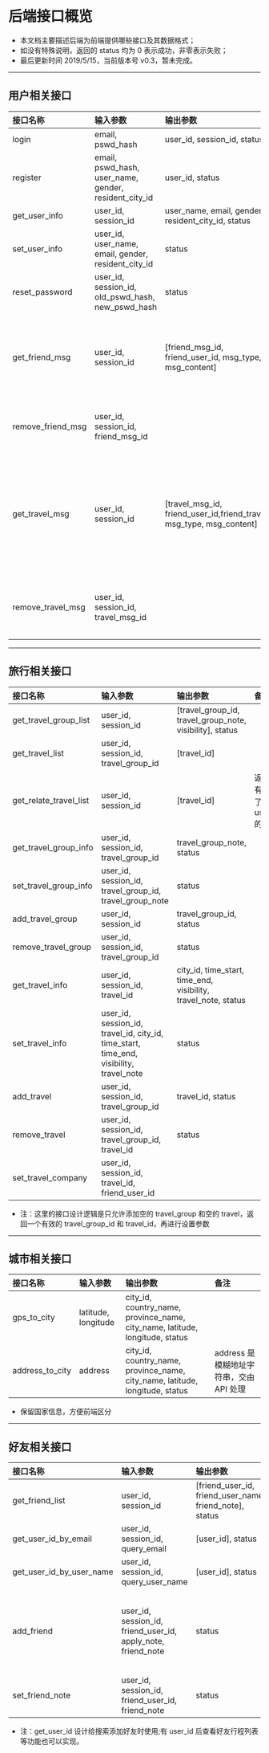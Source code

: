 # 后端接口概览

+ 本文档主要描述后端为前端提供哪些接口及其数据格式；
+ 如没有特殊说明，返回的 status 均为 0 表示成功，非零表示失败；
+ 最后更新时间 2019/5/15，当前版本号 v0.3，暂未完成。

---

## 用户相关接口

| 接口名称          | 输入参数                                              | 输出参数                                                                | 备注                                                              |
| :---------------- | :---------------------------------------------------- | :---------------------------------------------------------------------- | :---------------------------------------------------------------- |
| login             | email, pswd_hash                                      | user_id, session_id, status                                             |                                                                   |
| register          | email, pswd_hash, user_name, gender, resident_city_id | user_id, status                                                         | status=存在 or 注册成功                                           |
| get_user_info     | user_id, session_id                                   | user_name, email, gender, resident_city_id, status                      |                                                                   |
| set_user_info     | user_id, user_name, email, gender, resident_city_id   | status                                                                  |                                                                   |
| reset_password    | user_id, session_id, old_pswd_hash, new_pswd_hash     | status                                                                  |                                                                   |
| get_friend_msg    | user_id, session_id                                   | [friend_msg_id, friend_user_id, msg_type, msg_content]                  | 返回用户所有的好友消息（加好友/删好友）                           |
| remove_friend_msg | user_id, session_id, friend_msg_id                    |                                                                         | 删除用户处理过的好友消息                                          |
| get_travel_msg    | user_id, session_id                                   | [travel_msg_id, friend_user_id,friend_travel_id, msg_type, msg_content] | 返回用户所有的行程关联消息（加入行程/离开行程/修改行程/删除行程） |
| remove_travel_msg | user_id, session_id, travel_msg_id                    |                                                                         | 删除用户处理过的行程关联消息                                      |

---

## 旅行相关接口

| 接口名称               | 输入参数                                                                               | 输出参数                                                       | 备注                        |
| :--------------------- | :------------------------------------------------------------------------------------- | :------------------------------------------------------------- | :-------------------------- |
| get_travel_group_list  | user_id, session_id                                                                    | [travel_group_id, travel_group_note, visibility], status       |                             |
| get_travel_list        | user_id, session_id, travel_group_id                                                   | [travel_id]                                                    |                             |
| get_relate_travel_list | user_id, session_id                                                                    | [travel_id]                                                    | 返回所有关联了user_id的旅行 |
| get_travel_group_info  | user_id, session_id, travel_group_id                                                   | travel_group_note, status                                      |                             |
| set_travel_group_info  | user_id, session_id, travel_group_id, travel_group_note                                | status                                                         |                             |
| add_travel_group       | user_id, session_id                                                                    | travel_group_id, status                                        |                             |
| remove_travel_group    | user_id, session_id, travel_group_id                                                   | status                                                         |                             |
| get_travel_info        | user_id, session_id, travel_id                                                         | city_id, time_start, time_end, visibility, travel_note, status |                             |
| set_travel_info        | user_id, session_id, travel_id, city_id, time_start, time_end, visibility, travel_note | status                                                         |
| add_travel             | user_id, session_id, travel_group_id                                                   | travel_id, status                                              |                             |
| remove_travel          | user_id, session_id, travel_group_id, travel_id                                        | status                                                         |                             |
| set_travel_company     | user_id, session_id, travel_id, friend_user_id                                         |                                                                |                             |
+ 注：这里的接口设计逻辑是只允许添加空的 travel_group 和空的 travel，返回一个有效的 travel_group_id 和 travel_id，再进行设置参数

---

## 城市相关接口

| 接口名称        | 输入参数            | 输出参数                                                                     | 备注                                    |
| :-------------- | :------------------ | :--------------------------------------------------------------------------- | :-------------------------------------- |
| gps_to_city     | latitude, longitude | city_id, country_name, province_name, city_name, latitude, longitude, status |                                         |
| address_to_city | address             | city_id, country_name, province_name, city_name, latitude, longitude, status | address 是模糊地址字符串，交由 API 处理 |
+ 保留国家信息，方便前端区分

---

## 好友相关接口

| 接口名称                 | 输入参数                                                     | 输出参数                                                | 备注                                           |
| :----------------------- | :----------------------------------------------------------- | :------------------------------------------------------ | :--------------------------------------------- |
| get_friend_list          | user_id, session_id                                          | [friend_user_id, friend_user_name, friend_note], status |                                                |
| get_user_id_by_email     | user_id, session_id, query_email                             | [user_id], status                                       |                                                |
| get_user_id_by_user_name | user_id, session_id, query_user_name                         | [user_id], status                                       |                                                |
| add_friend               | user_id, session_id, friend_user_id, apply_note, friend_note | status                                                  | status= 成功发送请求 or 用户不存在 or 已是好友 |
| set_friend_note          | user_id, session_id, friend_user_id, friend_note             | status                                                  |                                                |
+ 注：get_user_id 设计给搜索添加好友时使用;有 user_id 后查看好友行程列表等功能也可以实现。

